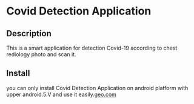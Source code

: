 # Covid Detection Application
## Description
This is a smart application for detection Covid-19 according to chest rediology photo and scan it.
## Install
you can only install Covid Detection Application on android platform with upper android.5.V and use it easily.[geo.com](url) 

